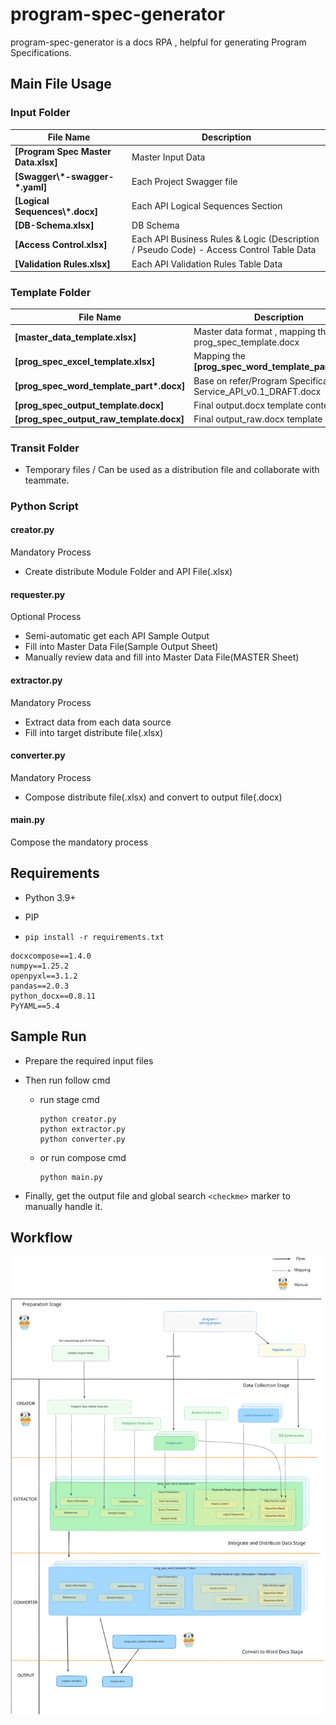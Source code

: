 # program-spec-generator

program-spec-generator is a docs RPA , helpful for generating Program Specifications.

## Main File Usage

### Input Folder

| File Name                           | Description                                                                             |
|-------------------------------------|-----------------------------------------------------------------------------------------|
| **[Program Spec Master Data.xlsx]** | Master Input Data                                                                       |
| **[Swagger\\\*-swagger-\*.yaml]**   | Each Project Swagger file                                                               |
| **[Logical Sequences\\\*.docx]**    | Each API Logical Sequences Section                                                      |
| **[DB-Schema.xlsx]**                | DB Schema                                                                               |
| **[Access Control.xlsx]**           | Each API Business Rules & Logic (Description / Pseudo Code) - Access Control Table Data |
| **[Validation Rules.xlsx]**         | Each API Validation Rules Table Data                                                    |

### Template Folder

| File Name                                 | Description                                                     |
|-------------------------------------------|-----------------------------------------------------------------|
| **[master_data_template.xlsx]**           | Master data format , mapping the prog_spec_template.docx        |
| **[prog_spec_excel_template.xlsx]**       | Mapping the **[prog_spec_word_template_part\*.docx]**           |
| **[prog_spec_word_template_part\*.docx]** | Base on refer/Program Specification Service_API_v0.1_DRAFT.docx |
| **[prog_spec_output_template.docx]**      | Final output.docx template content                              |
| **[prog_spec_output_raw_template.docx]**  | Final output_raw.docx template content                          |

### Transit Folder

- Temporary files / Can be used as a distribution file and collaborate with teammate.

### Python Script

#### creator.py

Mandatory Process

- Create distribute Module Folder and API File(.xlsx)

#### requester.py

Optional Process

- Semi-automatic get each API Sample Output
- Fill into Master Data File(Sample Output Sheet)
- Manually review data and fill into Master Data File(MASTER Sheet)

#### extractor.py

Mandatory Process

- Extract data from each data source
- Fill into target distribute file(.xlsx)

#### converter.py

Mandatory Process

- Compose distribute file(.xlsx) and convert to output file(.docx)

#### main.py

Compose the mandatory process

## Requirements

- Python 3.9+
- PIP

- `pip install -r requirements.txt`

```shell
docxcompose==1.4.0
numpy==1.25.2
openpyxl==3.1.2
pandas==2.0.3
python_docx==0.8.11
PyYAML==5.4
```

## Sample Run

- Prepare the required input files
- Then run follow cmd

    - run stage cmd
      ```shell
      python creator.py
      python extractor.py
      python converter.py
      ```

    - or run compose cmd

      ```shell
      python main.py
      ```
- Finally, get the output file and global search `<checkme>` marker to manually handle it.

## Workflow

![](./assets/workflow.svg)